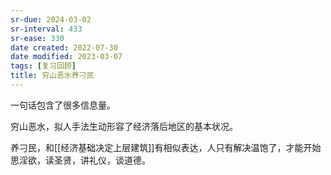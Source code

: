 ```yaml
---
sr-due: 2024-03-02
sr-interval: 433
sr-ease: 330
date created: 2022-07-30
date modified: 2023-03-07
tags: [复习回顾]
title: 穷山恶水养刁民
---
```


一句话包含了很多信息量。

穷山恶水，拟人手法生动形容了经济落后地区的基本状况。

养刁民，和[[经济基础决定上层建筑]]有相似表达，人只有解决温饱了，才能开始思淫欲，读圣贤，讲礼仪，谈道德。
